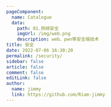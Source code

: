 ```yaml
---
pageComponent:
  name: Catalogue
  data:
    path: 01.网络安全
    imgUrl: /img/web.png
    description: web、pwn等安全端技术
title: 安全
date: 2022-07-06 16:30:20
permalink: /security/
sidebar: false
article: false
comment: false
editLink: false
author:
  name: jimmy
  link: https://github.com/Riam-jimmy
---
```

